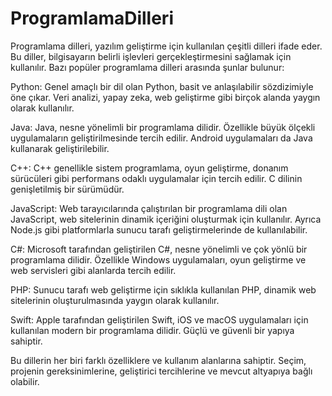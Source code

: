 # ProgramlamaDilleri


Programlama dilleri, yazılım geliştirme için kullanılan çeşitli dilleri ifade eder. Bu diller, bilgisayarın belirli işlevleri gerçekleştirmesini sağlamak için kullanılır. Bazı popüler programlama dilleri arasında şunlar bulunur:

Python: Genel amaçlı bir dil olan Python, basit ve anlaşılabilir sözdizimiyle öne çıkar. Veri analizi, yapay zeka, web geliştirme gibi birçok alanda yaygın olarak kullanılır.

Java: Java, nesne yönelimli bir programlama dilidir. Özellikle büyük ölçekli uygulamaların geliştirilmesinde tercih edilir. Android uygulamaları da Java kullanarak geliştirilebilir.

C++: C++ genellikle sistem programlama, oyun geliştirme, donanım sürücüleri gibi performans odaklı uygulamalar için tercih edilir. C dilinin genişletilmiş bir sürümüdür.

JavaScript: Web tarayıcılarında çalıştırılan bir programlama dili olan JavaScript, web sitelerinin dinamik içeriğini oluşturmak için kullanılır. Ayrıca Node.js gibi platformlarla sunucu tarafı geliştirmelerinde de kullanılabilir.

C#: Microsoft tarafından geliştirilen C#, nesne yönelimli ve çok yönlü bir programlama dilidir. Özellikle Windows uygulamaları, oyun geliştirme ve web servisleri gibi alanlarda tercih edilir.

PHP: Sunucu tarafı web geliştirme için sıklıkla kullanılan PHP, dinamik web sitelerinin oluşturulmasında yaygın olarak kullanılır.

Swift: Apple tarafından geliştirilen Swift, iOS ve macOS uygulamaları için kullanılan modern bir programlama dilidir. Güçlü ve güvenli bir yapıya sahiptir.

Bu dillerin her biri farklı özelliklere ve kullanım alanlarına sahiptir. Seçim, projenin gereksinimlerine, geliştirici tercihlerine ve mevcut altyapıya bağlı olabilir.
